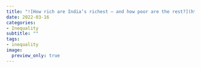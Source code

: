 ```yaml
---
title: "![How rich are India’s richest – and how poor are the rest?](https://www.hindustantimes.com/india-news/how-rich-are-india-s-richest-and-how-poor-are-the-rest-101647367668630.html)"
date: 2022-03-16
categories: 
- Inequality
subtitle: ""
tags: 
- inequality
image:
  preview_only: true
---
```

